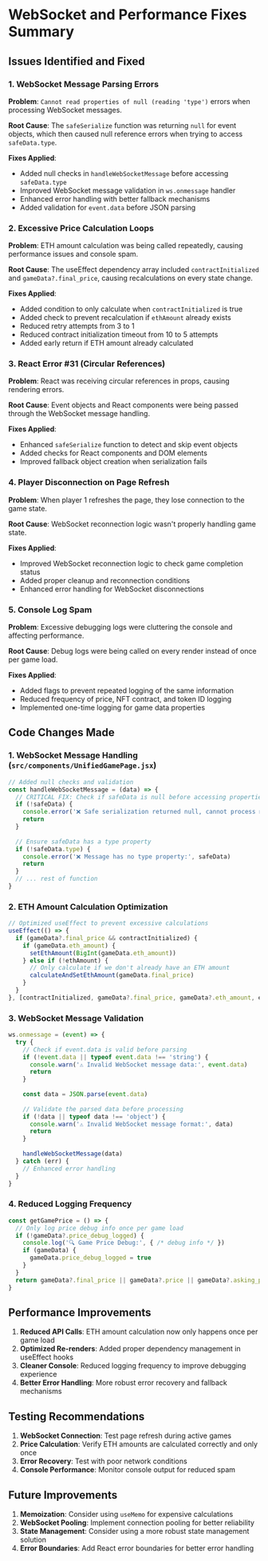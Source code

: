 # WebSocket and Performance Fixes Summary

## Issues Identified and Fixed

### 1. WebSocket Message Parsing Errors
**Problem**: `Cannot read properties of null (reading 'type')` errors when processing WebSocket messages.

**Root Cause**: The `safeSerialize` function was returning `null` for event objects, which then caused null reference errors when trying to access `safeData.type`.

**Fixes Applied**:
- Added null checks in `handleWebSocketMessage` before accessing `safeData.type`
- Improved WebSocket message validation in `ws.onmessage` handler
- Enhanced error handling with better fallback mechanisms
- Added validation for `event.data` before JSON parsing

### 2. Excessive Price Calculation Loops
**Problem**: ETH amount calculation was being called repeatedly, causing performance issues and console spam.

**Root Cause**: The useEffect dependency array included `contractInitialized` and `gameData?.final_price`, causing recalculations on every state change.

**Fixes Applied**:
- Added condition to only calculate when `contractInitialized` is true
- Added check to prevent recalculation if `ethAmount` already exists
- Reduced retry attempts from 3 to 1
- Reduced contract initialization timeout from 10 to 5 attempts
- Added early return if ETH amount already calculated

### 3. React Error #31 (Circular References)
**Problem**: React was receiving circular references in props, causing rendering errors.

**Root Cause**: Event objects and React components were being passed through the WebSocket message handling.

**Fixes Applied**:
- Enhanced `safeSerialize` function to detect and skip event objects
- Added checks for React components and DOM elements
- Improved fallback object creation when serialization fails

### 4. Player Disconnection on Page Refresh
**Problem**: When player 1 refreshes the page, they lose connection to the game state.

**Root Cause**: WebSocket reconnection logic wasn't properly handling game state.

**Fixes Applied**:
- Improved WebSocket reconnection logic to check game completion status
- Added proper cleanup and reconnection conditions
- Enhanced error handling for WebSocket disconnections

### 5. Console Log Spam
**Problem**: Excessive debugging logs were cluttering the console and affecting performance.

**Root Cause**: Debug logs were being called on every render instead of once per game load.

**Fixes Applied**:
- Added flags to prevent repeated logging of the same information
- Reduced frequency of price, NFT contract, and token ID logging
- Implemented one-time logging for game data properties

## Code Changes Made

### 1. WebSocket Message Handling (`src/components/UnifiedGamePage.jsx`)
```javascript
// Added null checks and validation
const handleWebSocketMessage = (data) => {
  // CRITICAL FIX: Check if safeData is null before accessing properties
  if (!safeData) {
    console.error('❌ Safe serialization returned null, cannot process message')
    return
  }
  
  // Ensure safeData has a type property
  if (!safeData.type) {
    console.error('❌ Message has no type property:', safeData)
    return
  }
  // ... rest of function
}
```

### 2. ETH Amount Calculation Optimization
```javascript
// Optimized useEffect to prevent excessive calculations
useEffect(() => {
  if (gameData?.final_price && contractInitialized) {
    if (gameData.eth_amount) {
      setEthAmount(BigInt(gameData.eth_amount))
    } else if (!ethAmount) {
      // Only calculate if we don't already have an ETH amount
      calculateAndSetEthAmount(gameData.final_price)
    }
  }
}, [contractInitialized, gameData?.final_price, gameData?.eth_amount, ethAmount])
```

### 3. WebSocket Message Validation
```javascript
ws.onmessage = (event) => {
  try {
    // Check if event.data is valid before parsing
    if (!event.data || typeof event.data !== 'string') {
      console.warn('⚠️ Invalid WebSocket message data:', event.data)
      return
    }
    
    const data = JSON.parse(event.data)
    
    // Validate the parsed data before processing
    if (!data || typeof data !== 'object') {
      console.warn('⚠️ Invalid WebSocket message format:', data)
      return
    }
    
    handleWebSocketMessage(data)
  } catch (err) {
    // Enhanced error handling
  }
}
```

### 4. Reduced Logging Frequency
```javascript
const getGamePrice = () => {
  // Only log price debug info once per game load
  if (!gameData?.price_debug_logged) {
    console.log('🔍 Game Price Debug:', { /* debug info */ })
    if (gameData) {
      gameData.price_debug_logged = true
    }
  }
  return gameData?.final_price || gameData?.price || gameData?.asking_price || gameData?.priceUSD || 0
}
```

## Performance Improvements

1. **Reduced API Calls**: ETH amount calculation now only happens once per game load
2. **Optimized Re-renders**: Added proper dependency management in useEffect hooks
3. **Cleaner Console**: Reduced logging frequency to improve debugging experience
4. **Better Error Handling**: More robust error recovery and fallback mechanisms

## Testing Recommendations

1. **WebSocket Connection**: Test page refresh during active games
2. **Price Calculation**: Verify ETH amounts are calculated correctly and only once
3. **Error Recovery**: Test with poor network conditions
4. **Console Performance**: Monitor console output for reduced spam

## Future Improvements

1. **Memoization**: Consider using `useMemo` for expensive calculations
2. **WebSocket Pooling**: Implement connection pooling for better reliability
3. **State Management**: Consider using a more robust state management solution
4. **Error Boundaries**: Add React error boundaries for better error handling 